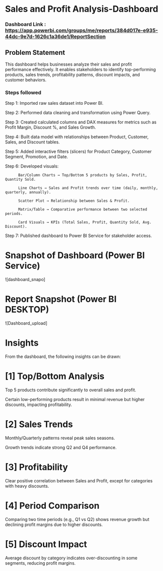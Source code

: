 # Sales and Profit Analysis-Dashboard

### Dashboard Link : https://app.powerbi.com/groups/me/reports/384d017e-e935-44dc-9e7d-1626c1a36de1/ReportSection

## Problem Statement
This dashboard helps businesses analyze their sales and profit performance effectively. It enables stakeholders to identify top-performing products, sales trends, 
profitability patterns, discount impacts, and customer behaviors.


### Steps followed 
Step 1: Imported raw sales dataset into Power BI.

Step 2: Performed data cleaning and transformation using Power Query.

Step 3: Created calculated columns and DAX measures for metrics such as Profit Margin, Discount %, and Sales Growth.

Step 4: Built data model with relationships between Product, Customer, Sales, and Discount tables.

Step 5: Added interactive filters (slicers) for Product Category, Customer Segment, Promotion, and Date.

Step 6: Developed visuals:

          Bar/Column Charts → Top/Bottom 5 products by Sales, Profit, Quantity Sold.
          
          Line Charts → Sales and Profit trends over time (daily, monthly, quarterly, annually).
          
          Scatter Plot → Relationship between Sales & Profit.
          
          Matrix/Table → Comparative performance between two selected periods.
          
          Card Visuals → KPIs (Total Sales, Profit, Quantity Sold, Avg. Discount).

Step 7: Published dashboard to Power BI Service for stakeholder access.

# Snapshot of Dashboard (Power BI Service)

![dashboard_snapo]

 
 # Report Snapshot (Power BI DESKTOP)

 
![Dashboard_upload]
# Insights

From the dashboard, the following insights can be drawn:

# [1] Top/Bottom Analysis

Top 5 products contribute significantly to overall sales and profit.

Certain low-performing products result in minimal revenue but higher discounts, impacting profitability.

# [2] Sales Trends

Monthly/Quarterly patterns reveal peak sales seasons.

Growth trends indicate strong Q2 and Q4 performance.

# [3] Profitability

Clear positive correlation between Sales and Profit, except for categories with heavy discounts.

# [4] Period Comparison

Comparing two time periods (e.g., Q1 vs Q2) shows revenue growth but declining profit margins due to higher discounts.

# [5] Discount Impact

Average discount by category indicates over-discounting in some segments, reducing profit margins.



